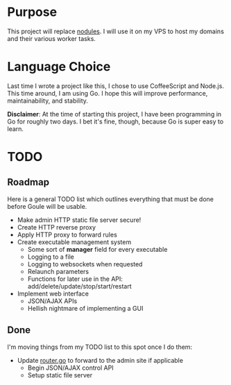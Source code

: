 # Purpose

This project will replace [nodules](https://github.com/unixpickle/nodules). I will use it on my VPS to host my domains and their various worker tasks.

# Language Choice

Last time I wrote a project like this, I chose to use CoffeeScript and Node.js. This time around, I am using Go. I hope this will improve performance, maintainability, and stability.

**Disclaimer**: At the time of starting this project, I have been programming in Go for roughly two days. I bet it's fine, though, because Go is super easy to learn.

# TODO

## Roadmap

Here is a general TODO list which outlines everything that must be done before Goule will be usable.

 * Make admin HTTP static file server secure!
 * Create HTTP reverse proxy
 * Apply HTTP proxy to forward rules
 * Create executable management system
   * Some sort of **manager** field for every executable
   * Logging to a file
   * Logging to websockets when requested
   * Relaunch parameters
   * Functions for later use in the API: add/delete/update/stop/start/restart
 * Implement web interface
   * JSON/AJAX APIs
   * Hellish nightmare of implementing a GUI

## Done

I'm moving things from my TODO list to this spot once I do them:

 * Update [router.go](src/router.go) to forward to the admin site if applicable
   * Begin JSON/AJAX control API
   * Setup static file server
